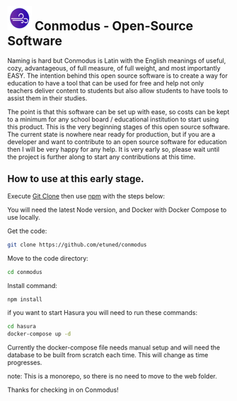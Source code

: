 # <img src="https://raw.githubusercontent.com/etuned/conmodus/main/web/public/conmodus-logo.svg" alt="Logo" width="55" height="55" /> Conmodus - Open-Source Software

Naming is hard but Conmodus is Latin with the English meanings of useful, cozy, advantageous, of full measure, of full weight, and most importantly EASY. The intention behind this open source software is to create a way for education to have a tool that can be used for free and help not only teachers deliver content to students but also allow students to have tools to assist them in their studies.

The point is that this software can be set up with ease, so costs can be kept to a minimum for any school board / educational institution to start using this product. This is the very beginning stages of this open source software. The current state is nowhere near ready for production, but if you are a developer and want to contribute to an open source software for education then I will be very happy for any help. It is very early so, please wait until the project is further along to start any contributions at this time. 

## How to use at this early stage.

Execute [Git Clone](https://github.com/etuned/conmodus) then use [npm](https://docs.npmjs.com/) with the steps below:

You will need the latest Node version, and Docker with Docker Compose to use locally.

Get the code:
```bash
git clone https://github.com/etuned/conmodus
```

Move to the code directory:
```bash
cd conmodus
```

Install command:
```bash
npm install
```

if you want to start Hasura you will need to run these commands:
```bash
cd hasura
docker-compose up -d
```

Currently the docker-compose file needs manual setup and will need the database to be built from scratch each time. This will change as time progresses.

note: This is a monorepo, so there is no need to move to the web folder.

Thanks for checking in on Conmodus!